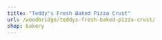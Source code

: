 ```yaml
---
title: "Teddy's Fresh Baked Pizza Crust"
url: /woodbridge/teddys-fresh-baked-pizza-crust/
shop: bakery
---
```

